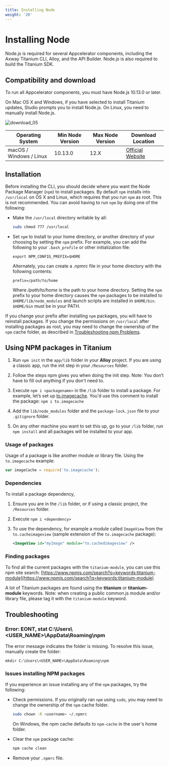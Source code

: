 ```yaml
---
title: Installing Node
weight: '20'
---
```


# Installing Node

Node.js is required for several Appcelerator components, including the Axway Titanium CLI, Alloy, and the API Builder. Node.js is also required to build the Titanium SDK.

## Compatibility and download

To run all Appcelerator components, you must have Node.js 10.13.0 or later.

On Mac OS X and Windows, if you have selected to install Titanium updates, Studio prompts you to install Node.js. On Linux, you need to manually install Node.js.

![download_05](/images/guide/download/attachments/29004836/download_05.png)

| Operating System | Min Node Version | Max Node Version | Download Location |
| --- | --- | --- | --- |
| macOS / Windows / Linux | 10.13.0 | 12.X | [Official Website](https://nodejs.org/en/download/releases/) |

## Installation

Before installing the CLI, you should decide where you want the Node Package Manager (`npm`) to install packages. By default `npm` installs into `/usr/local` on OS X and Linux, which requires that you run `npm` as root. This is not recommended. You can avoid having to run `npm` by doing one of the following:

* Make the `/usr/local` directory writable by all:

    ```bash
    sudo chmod 777 /usr/local
    ```

* Set `npm` to install to your home directory, or another directory of your choosing by setting the `npm` prefix. For example, you can add the following to your `.bash_profile` or other initialization file:

    ```
    export NPM_CONFIG_PREFIX=$HOME
    ```

    Alternately, you can create a .npmrc file in your home directory with the following contents:

    ```
    prefix=/path/to/home
    ```

    Where _/path/to/home_ is the path to your home directory. Setting the `npm` prefix to your home directory causes the `npm` packages to be installed to `$HOME/lib/node_modules` and launch scripts are installed in `$HOME/bin`. `$HOME/bin` must be in your PATH.

If you change your prefix after installing `npm` packages, you will have to reinstall packages. If you change the permissions on `/usr/local` after installing packages as root, you may need to change the ownership of the `npm` cache folder, as described in [Troubleshooting npm Problems](#TroubleshootingnpmProblems).

## Using NPM packages in Titanium

1. Run `npm init` in the `app/lib` folder in your **Alloy** project. If you are using a classic app, run the init step in your `/Resources` folder.

2. Follow the steps npm gives you when doing the init step. Note: You don’t have to fill out anything if you don't need to.

3. Execute `npm i <packagename>` in the `/lib` folder to install a package. For example, let’s set up [to.imagecache](https://www.npmjs.com/package/to.imagecache). You'd use this comment to install the package: `npm i to.imagecache`

4. Add the `lib/node_modules` folder and the `package-lock.json` file to your `.gitignore` folder.

5. On any other machine you want to set this up, go to your `/lib` folder, run `npm install` and all packages will be installed to your app.

### Usage of packages

Usage of a package is like another module or library file. Using the `to.imagecache` example:

```javascript
var imageCache = require('to.imagecache');
```

### Dependencies

To install a package dependency,

1. Ensure you are in the `/lib` folder, or if using a classic project, the `/Resources` folder.

2. Execute `npm i <dependency>`

3. To use the dependency, for example a module called `ImageView` from the `to.cacheimageview` (sample extension of the `to.imagecache` package):

    ```xml
    <ImageView id="myImage" module="to.cachedimageview" />
    ```

### Finding packages

To find all the current packages with the `titanium-module`, you can use this npm site search: [https://www.npmjs.com/search?q=keywords:titanium-module](https://www.npmjs.com/search?q=keywords:titanium-module)

A lot of Titanium packages are found using the **titanium** or **titanium-module** keywords. Note: when creating a public common.js module and/or library file, please tag it with the `titanium-module` keyword.

## Troubleshooting

### Error: EONT, stat C:\\Users\\<USER\_NAME>\\AppData\\Roaming\\npm

The error message indicates the folder is missing. To resolve this issue, manually create the folder:

```
mkdir C:\Users\<USER_NAME>\AppData\Roaming\npm
```

### Issues installing NPM packages

If you experience an issue installing any of the `npm` packages, try the following:

* Check permissions. If you originally ran `npm` using `sudo`, you may need to change the ownership of the `npm` cache folder.

    ```bash
    sudo chown -R <username> ~/.npmrc
    ```

    On Windows, the npm cache defaults to `npm-cache` in the user's home folder.

* Clear the `npm` package cache:

    ```bash
    npm cache clean
    ```

* Remove your `.npmrc` file.
